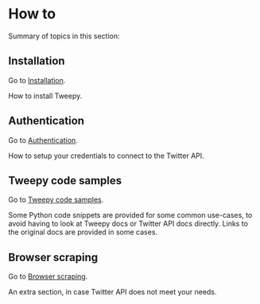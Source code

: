 # How to

Summary of topics in this section:


## Installation

Go to [Installation](installation.md).

How to install Tweepy.


## Authentication

Go to [Authentication](auth.md).

How to setup your credentials to connect to the Twitter API.


## Tweepy code samples

Go to [Tweepy code samples](code-snippets.md).

Some Python code snippets are provided for some common use-cases, to avoid having to look at Tweepy docs or Twitter API docs directly. Links to the original docs are provided in some cases.


## Browser scraping

Go to [Browser scraping](browser-scraping.md).

An extra section, in case Twitter API does not meet your needs.
